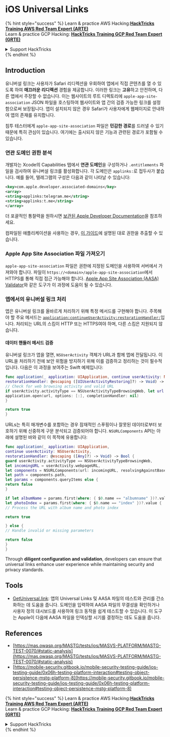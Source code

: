 # iOS Universal Links


{% hint style="success" %}
Learn & practice AWS Hacking:<img src="/.gitbook/assets/arte.png" alt="" data-size="line">[**HackTricks Training AWS Red Team Expert (ARTE)**](https://training.hacktricks.xyz/courses/arte)<img src="/.gitbook/assets/arte.png" alt="" data-size="line">\
Learn & practice GCP Hacking: <img src="/.gitbook/assets/grte.png" alt="" data-size="line">[**HackTricks Training GCP Red Team Expert (GRTE)**<img src="/.gitbook/assets/grte.png" alt="" data-size="line">](https://training.hacktricks.xyz/courses/grte)

<details>

<summary>Support HackTricks</summary>

* Check the [**subscription plans**](https://github.com/sponsors/carlospolop)!
* **Join the** 💬 [**Discord group**](https://discord.gg/hRep4RUj7f) or the [**telegram group**](https://t.me/peass) or **follow** us on **Twitter** 🐦 [**@hacktricks\_live**](https://twitter.com/hacktricks\_live)**.**
* **Share hacking tricks by submitting PRs to the** [**HackTricks**](https://github.com/carlospolop/hacktricks) and [**HackTricks Cloud**](https://github.com/carlospolop/hacktricks-cloud) github repos.

</details>
{% endhint %}


## Introduction

유니버설 링크는 사용자가 Safari 리디렉션을 우회하여 앱에서 직접 콘텐츠를 열 수 있도록 하여 **매끄러운 리디렉션** 경험을 제공합니다. 이러한 링크는 **고유**하고 안전하며, 다른 앱에서 주장할 수 없습니다. 이는 웹사이트의 루트 디렉토리에 `apple-app-site-association` JSON 파일을 호스팅하여 웹사이트와 앱 간의 검증 가능한 링크를 설정함으로써 보장됩니다. 앱이 설치되지 않은 경우 Safari가 사용자에게 웹페이지로 안내하여 앱의 존재를 유지합니다.

침투 테스터에게 `apple-app-site-association` 파일은 **민감한 경로**를 드러낼 수 있기 때문에 특히 관심이 있습니다. 여기에는 출시되지 않은 기능과 관련된 경로가 포함될 수 있습니다.

### **연관 도메인 권한 분석**

개발자는 Xcode의 Capabilities 탭에서 **연관 도메인**을 구성하거나 `.entitlements` 파일을 검사하여 유니버설 링크를 활성화합니다. 각 도메인은 `applinks:`로 접두사가 붙습니다. 예를 들어, 텔레그램의 구성은 다음과 같이 나타날 수 있습니다:
```xml
<key>com.apple.developer.associated-domains</key>
<array>
<string>applinks:telegram.me</string>
<string>applinks:t.me</string>
</array>
```
더 포괄적인 통찰력을 원하시면 [보관된 Apple Developer Documentation](https://developer.apple.com/library/archive/documentation/General/Conceptual/AppSearch/UniversalLinks.html#//apple_ref/doc/uid/TP40016308-CH12-SW2)을 참조하세요.

컴파일된 애플리케이션을 사용하는 경우, [이 가이드](extracting-entitlements-from-compiled-application.md)에 설명된 대로 권한을 추출할 수 있습니다.

### **Apple App Site Association 파일 가져오기**

`apple-app-site-association` 파일은 권한에 지정된 도메인을 사용하여 서버에서 가져와야 합니다. 파일이 `https://<domain>/apple-app-site-association`에서 HTTPS를 통해 직접 접근 가능해야 합니다. [Apple App Site Association (AASA) Validator](https://branch.io/resources/aasa-validator/)와 같은 도구가 이 과정에 도움이 될 수 있습니다.

### **앱에서의 유니버설 링크 처리**

앱은 유니버설 링크를 올바르게 처리하기 위해 특정 메서드를 구현해야 합니다. 주목해야 할 주요 메서드는 [`application:continueUserActivity:restorationHandler:`](https://developer.apple.com/documentation/uikit/uiapplicationdelegate/1623072-application)입니다. 처리되는 URL의 스킴이 HTTP 또는 HTTPS여야 하며, 다른 스킴은 지원되지 않습니다.

#### **데이터 핸들러 메서드 검증**

유니버설 링크가 앱을 열면, `NSUserActivity` 객체가 URL과 함께 앱에 전달됩니다. 이 URL을 처리하기 전에 보안 위험을 방지하기 위해 이를 검증하고 정리하는 것이 필수적입니다. 다음은 이 과정을 보여주는 Swift 예제입니다:
```swift
func application(_ application: UIApplication, continue userActivity: NSUserActivity,
restorationHandler: @escaping ([UIUserActivityRestoring]?) -> Void) -> Bool {
// Check for web browsing activity and valid URL
if userActivity.activityType == NSUserActivityTypeBrowsingWeb, let url = userActivity.webpageURL {
application.open(url, options: [:], completionHandler: nil)
}

return true
}
```
URLs는 특히 매개변수를 포함하는 경우 잠재적인 스푸핑이나 잘못된 데이터로부터 보호하기 위해 신중하게 구문 분석되고 검증되어야 합니다. `NSURLComponents` API는 아래에 설명된 바와 같이 이 목적에 유용합니다:
```swift
func application(_ application: UIApplication,
continue userActivity: NSUserActivity,
restorationHandler: @escaping ([Any]?) -> Void) -> Bool {
guard userActivity.activityType == NSUserActivityTypeBrowsingWeb,
let incomingURL = userActivity.webpageURL,
let components = NSURLComponents(url: incomingURL, resolvingAgainstBaseURL: true),
let path = components.path,
let params = components.queryItems else {
return false
}

if let albumName = params.first(where: { $0.name == "albumname" })?.value,
let photoIndex = params.first(where: { $0.name == "index" })?.value {
// Process the URL with album name and photo index

return true

} else {
// Handle invalid or missing parameters

return false
}
}
```
Through **diligent configuration and validation**, developers can ensure that universal links enhance user experience while maintaining security and privacy standards.

## Tools
* [GetUniversal.link](https://getuniversal.link/): 앱의 Universal Links 및 AASA 파일의 테스트와 관리를 간소화하는 데 도움을 줍니다. 도메인을 입력하여 AASA 파일의 무결성을 확인하거나 사용자 정의 대시보드를 사용하여 링크 동작을 쉽게 테스트할 수 있습니다. 이 도구는 Apple이 다음에 AASA 파일을 인덱싱할 시기를 결정하는 데도 도움을 줍니다.

## References
* [https://mas.owasp.org/MASTG/tests/ios/MASVS-PLATFORM/MASTG-TEST-0070/#static-analysis](https://mas.owasp.org/MASTG/tests/ios/MASVS-PLATFORM/MASTG-TEST-0070/#static-analysis)
* [https://mobile-security.gitbook.io/mobile-security-testing-guide/ios-testing-guide/0x06h-testing-platform-interaction#testing-object-persistence-mstg-platform-8](https://mobile-security.gitbook.io/mobile-security-testing-guide/ios-testing-guide/0x06h-testing-platform-interaction#testing-object-persistence-mstg-platform-8)

{% hint style="success" %}
Learn & practice AWS Hacking:<img src="/.gitbook/assets/arte.png" alt="" data-size="line">[**HackTricks Training AWS Red Team Expert (ARTE)**](https://training.hacktricks.xyz/courses/arte)<img src="/.gitbook/assets/arte.png" alt="" data-size="line">\
Learn & practice GCP Hacking: <img src="/.gitbook/assets/grte.png" alt="" data-size="line">[**HackTricks Training GCP Red Team Expert (GRTE)**<img src="/.gitbook/assets/grte.png" alt="" data-size="line">](https://training.hacktricks.xyz/courses/grte)

<details>

<summary>Support HackTricks</summary>

* Check the [**subscription plans**](https://github.com/sponsors/carlospolop)!
* **Join the** 💬 [**Discord group**](https://discord.gg/hRep4RUj7f) or the [**telegram group**](https://t.me/peass) or **follow** us on **Twitter** 🐦 [**@hacktricks\_live**](https://twitter.com/hacktricks\_live)**.**
* **Share hacking tricks by submitting PRs to the** [**HackTricks**](https://github.com/carlospolop/hacktricks) and [**HackTricks Cloud**](https://github.com/carlospolop/hacktricks-cloud) github repos.

</details>
{% endhint %}

